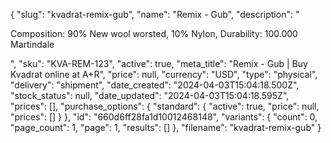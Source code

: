 {
  "slug": "kvadrat-remix-gub",
  "name": "Remix - Gub",
  "description": "<p>Composition: 90% New wool worsted, 10% Nylon, Durability: 100.000 Martindale</p>",
  "sku": "KVA-REM-123",
  "active": true,
  "meta_title": "Remix - Gub | Buy Kvadrat online at A+R",
  "price": null,
  "currency": "USD",
  "type": "physical",
  "delivery": "shipment",
  "date_created": "2024-04-03T15:04:18.500Z",
  "stock_status": null,
  "date_updated": "2024-04-03T15:04:18.595Z",
  "prices": [],
  "purchase_options": {
    "standard": {
      "active": true,
      "price": null,
      "prices": []
    }
  },
  "id": "660d6ff28fa1d10012468148",
  "variants": {
    "count": 0,
    "page_count": 1,
    "page": 1,
    "results": []
  },
  "filename": "kvadrat-remix-gub"
}